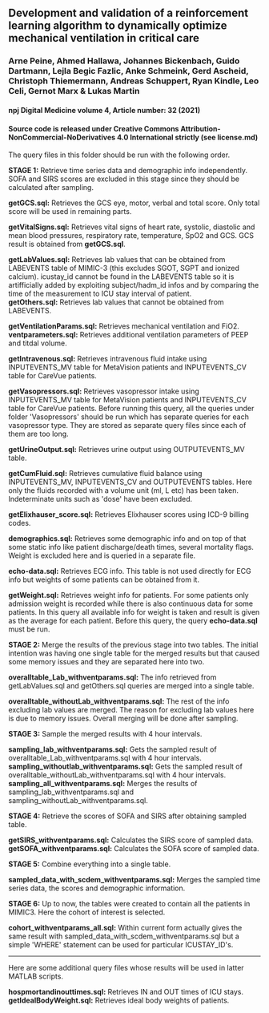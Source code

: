 ## Development and validation of a reinforcement learning algorithm to dynamically optimize mechanical ventilation in critical care
### Arne Peine, Ahmed Hallawa, Johannes Bickenbach, Guido Dartmann, Lejla Begic Fazlic, Anke Schmeink, Gerd Ascheid, Christoph Thiemermann, Andreas Schuppert, Ryan Kindle, Leo Celi, Gernot Marx & Lukas Martin 
#### npj Digital Medicine volume 4, Article number: 32 (2021)
#### Source code is released under Creative Commons Attribution-NonCommercial-NoDerivatives 4.0 International strictly (see license.md)


The query files in this folder should be run with the following order.

**STAGE 1:** Retrieve time series data and demographic info independently. SOFA and SIRS scores are excluded in this stage since they should be calculated after sampling.

**getGCS.sql:** Retrieves the GCS eye, motor, verbal and total score. Only total score will be used in remaining parts. 

**getVitalSigns.sql:** Retrieves vital signs of heart rate, systolic, diastolic and mean blood pressures, respiratory rate, temperature, SpO2 and GCS. GCS result is obtained from **getGCS.sql**.

**getLabValues.sql:** Retrieves lab values that can be obtained from LABEVENTS table of MIMIC-3 (this excludes SGOT, SGPT and ionized calcium). icustay_id cannot be found in the LABEVENTS table so it is artifficially added by exploiting subject/hadm_id infos and by comparing the time of the measurement to ICU stay interval of patient. <br />
**getOthers.sql:** Retrieves lab values that cannot be obtained from LABEVENTS.

**getVentilationParams.sql:** Retrieves mechanical ventilation and FiO2. <br />
**ventparameters.sql:** Retrieves additional ventilation parameters of PEEP and titdal volume.

**getIntravenous.sql:** Retrieves intravenous fluid intake using INPUTEVENTS_MV table for MetaVision patients and INPUTEVENTS_CV table for CareVue patients. <br />

**getVasopressors.sql:**  Retrieves vasopressor intake using INPUTEVENTS_MV table for MetaVision patients and INPUTEVENTS_CV table for CareVue patients. Before running this query, all the queries under folder 'Vasopressors' should be run which has separate queries for each vasopressor type. They are stored as separate query files since each of them are too long. <br />

**getUrineOutput.sql:** Retrieves urine output using OUTPUTEVENTS_MV table. 

**getCumFluid.sql:** Retrieves cumulative fluid balance using INPUTEVENTS_MV, INPUTEVENTS_CV and OUTPUTEVENTS tables. Here only the fluids recorded with a volume unit (ml, L etc) has been taken. Indeterminate units such as 'dose' have been excluded. 

**getElixhauser_score.sql:** Retrieves Elixhauser scores using ICD-9 billing codes. 

**demographics.sql:** Retrieves some demographic info and on top of that some static info like patient discharge/death times, several mortality flags. Weight is excluded here and is queried in a separate file.

**echo-data.sql:** Retrieves ECG info. This table is not used directly for ECG info but weights of some patients can be obtained from it. <br />

**getWeight.sql:** Retrieves weight info for patients. For some patients only admission weight is recorded while there is also continuous data for some patients. In this query all available info for weight is taken and result is given as the average for each patient. Before this query, the query **echo-data.sql** must be run. 

**STAGE 2:** Merge the results of the previous stage into two tables. The initial intention was having one single table for the merged results but that caused some memory issues and they are separated here into two.

**overalltable_Lab_withventparams.sql:** The info retrieved from getLabValues.sql and getOthers.sql queries are merged into a single table.

**overalltable_withoutLab_withventparams.sql:** The rest of the info excluding lab values are merged. The reason for excluding lab values here is due to memory issues. Overall merging will be done after sampling. 

**STAGE 3:** Sample the merged results with 4 hour intervals.

**sampling_lab_withventparams.sql:** Gets the sampled result of overalltable_Lab_withventparams.sql with 4 hour intervals.
**sampling_withoutlab_withventparams.sql:** Gets the sampled result of overalltable_withoutLab_withventparams.sql with 4 hour intervals. 
**sampling_all_withventparams.sql:** Merges the results of sampling_lab_withventparams.sql and sampling_withoutLab_withventparams.sql.

**STAGE 4:** Retrieve the scores of SOFA and SIRS after obtaining sampled table.

**getSIRS_withventparams.sql:** Calculates the SIRS score of sampled data. 
**getSOFA_withventparams.sql:** Calculates the SOFA score of sampled data.

**STAGE 5:** Combine everything into a single table.

**sampled_data_with_scdem_withventparams.sql:** Merges the sampled time series data, the scores and demographic information.

**STAGE 6:** Up to now, the tables were created to contain all the patients in MIMIC3. Here the cohort of interest is selected.

**cohort_withventparams_all.sql:** Within current form actually gives the same result with sampled_data_with_scdem_withventparams.sql but a simple 'WHERE' statement can be used for particular ICUSTAY_ID's.


------------------------------------------------------------------------------------------------------------------------

Here are some additional query files whose results will be used in latter MATLAB scripts.

**hospmortandinouttimes.sql:** Retrieves IN and OUT times of ICU stays. <br />
**getIdealBodyWeight.sql:** Retrieves ideal body weights of patients.

